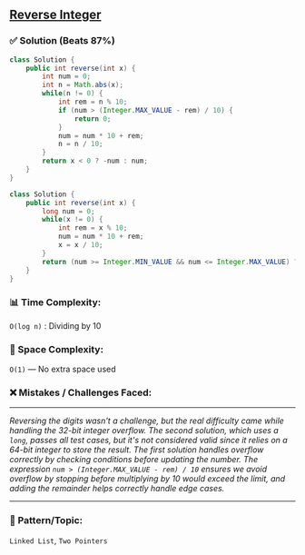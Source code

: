 ## [Reverse Integer](https://leetcode.com/problems/reverse-integer/description/)

### ✅ Solution (Beats 87%)

```java
class Solution {
    public int reverse(int x) {
        int num = 0;
        int n = Math.abs(x);
        while(n != 0) {
            int rem = n % 10;
            if (num > (Integer.MAX_VALUE - rem) / 10) {
                return 0;
            }
            num = num * 10 + rem;
            n = n / 10;
        }
        return x < 0 ? -num : num;
    }
}
````

```java
class Solution {
    public int reverse(int x) {
        long num = 0;
        while(x != 0) {
            int rem = x % 10;
            num = num * 10 + rem;
            x = x / 10;
        }
        return (num >= Integer.MIN_VALUE && num <= Integer.MAX_VALUE) ? (int) num : 0;
    }
}
```

### 📊 Time Complexity:

`O(log n)` : Dividing by 10

### 🧠 Space Complexity:

`O(1)` — No extra space used

### ❌ Mistakes / Challenges Faced:

---

*Reversing the digits wasn't a challenge, but the real difficulty came while handling the 32-bit integer overflow. The second solution, which uses a `long`, passes all test cases, but it's not considered valid since it relies on a 64-bit integer to store the result. The first solution handles overflow correctly by checking conditions before updating the number. The expression `num > (Integer.MAX_VALUE - rem) / 10` ensures we avoid overflow by stopping before multiplying by 10 would exceed the limit, and adding the remainder helps correctly handle edge cases.*

---

### 🧩 Pattern/Topic:

`Linked List`, `Two Pointers`
